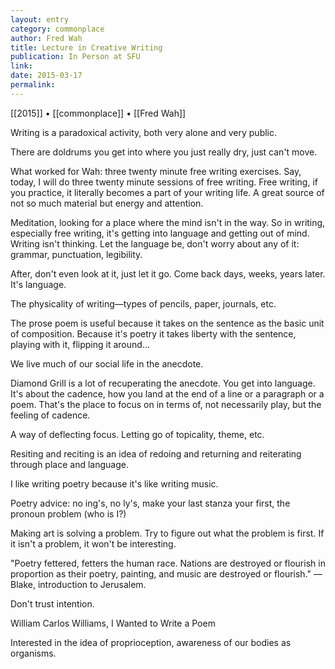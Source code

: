 ```yaml
---
layout: entry
category: commonplace
author: Fred Wah
title: Lecture in Creative Writing
publication: In Person at SFU
link:
date: 2015-03-17
permalink:
---
```


[[2015]] • [[commonplace]] • [[Fred Wah]]

Writing is a paradoxical activity, both very alone and very public.

There are doldrums you get into where you just really dry, just can't move.

What worked for Wah: three twenty minute free writing exercises. Say, today, I will do three twenty minute sessions of free writing. Free writing, if you practice, it literally becomes a part of your writing life. A great source of not so much material but energy and attention.

Meditation, looking for a place where the mind isn't in the way. So in writing, especially free writing, it's getting into language and getting out of mind. Writing isn't thinking. Let the language be, don't worry about any of it: grammar, punctuation, legibility.

After, don't even look at it, just let it go. Come back days, weeks, years later. It's language.

The physicality of writing—types of pencils, paper, journals, etc.

The prose poem is useful because it takes on the sentence as the basic unit of composition. Because it's poetry it takes liberty with the sentence, playing with it, flipping it around...

We live much of our social life in the anecdote.

Diamond Grill is a lot of recuperating the anecdote. You get into language. It's about the cadence, how you land at the end of a line or a paragraph or a poem. That's the place to focus on in terms of, not necessarily play, but the feeling of cadence.

A way of deflecting focus. Letting go of topicality, theme, etc.

Resiting and reciting is an idea of redoing and returning and reiterating through place and language.

I like writing poetry because it's like writing music.

Poetry advice: no ing's, no ly's, make your last stanza your first, the pronoun problem (who is I?)

Making art is solving a problem. Try to figure out what the problem is first. If it isn't a problem, it won't be interesting.

"Poetry fettered, fetters the human race. Nations are destroyed or flourish in proportion as their poetry, painting, and music are destroyed or flourish." —Blake, introduction to Jerusalem.

Don't trust intention.

William Carlos Williams, I Wanted to Write a Poem

Interested in the idea of proprioception, awareness of our bodies as organisms.
